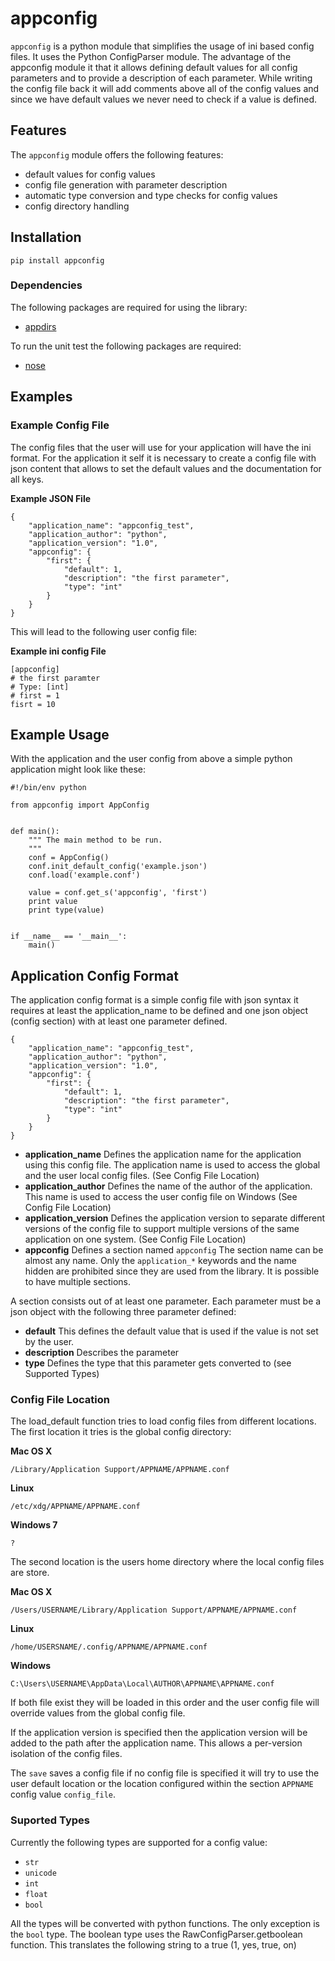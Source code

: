 # appconfig

`appconfig` is a python module that simplifies the usage of ini based config
files. It uses the Python ConfigParser module. The advantage of the appconfig
module it that it allows defining default values for all config parameters and
to provide a description of each parameter. While writing the config file back
it will add comments above all of the config values and since we have default
values we never need to check if a value is defined.

## Features

The `appconfig` module offers the following features:

* default values for config values
* config file generation with parameter description
* automatic type conversion and type checks for config values
* config directory handling

## Installation

```
pip install appconfig
```

### Dependencies

The following packages are required for using the library:

* [appdirs](https://pypi.python.org/pypi/appdirs)

To run the unit test the following packages are required:

* [nose](https://nose.readthedocs.org/en/latest/)

## Examples 

### Example Config File

The config files that the user will use for your application will have the ini
format. For the application it self it is necessary to create a config file
with json content that allows to set the default values and the documentation
for all keys.

**Example JSON File**
```
{
    "application_name": "appconfig_test",
    "application_author": "python",
    "application_version": "1.0",
    "appconfig": {
        "first": {
            "default": 1,
            "description": "the first parameter",
            "type": "int"
        }
    }
}
```

This will lead to the following user config file:

**Example ini config File**
```
[appconfig]
# the first paramter 
# Type: [int]
# first = 1
fisrt = 10
```

## Example Usage

With the application and the user config from above a simple python
application might look like these:

```
#!/bin/env python

from appconfig import AppConfig


def main():
    """ The main method to be run.
    """
    conf = AppConfig()
    conf.init_default_config('example.json')
    conf.load('example.conf')

    value = conf.get_s('appconfig', 'first')
    print value
    print type(value)


if __name__ == '__main__':
    main()
```

## Application Config Format

The application config format is a simple config file with json syntax it
requires at least the application_name to be defined and one json object 
(config section) with at least one parameter defined.

```
{
    "application_name": "appconfig_test",
    "application_author": "python",
    "application_version": "1.0",
    "appconfig": {
        "first": {
            "default": 1,
            "description": "the first parameter",
            "type": "int"
        }
    }
}
```

* **application_name** Defines the application name for the application using
    this config file. The application name is used to access the global and
    the user local config files. (See Config File Location)
* **application_author** Defines the name of the author of the application.
    This name is used to access the user config file on Windows (See Config 
    File Location)
* **application_version** Defines the application version to separate
    different versions of the config file to support multiple versions of the
    same application on one system. (See Config File Location)
* **appconfig** Defines a section named `appconfig` The section name can be
    almost any name. Only the `application_*` keywords and the name hidden
    are prohibited since they are used from the library. It is possible to
    have multiple sections.

A section consists out of at least one parameter. Each parameter must be a json
object with the following three parameter defined:

* **default** This defines the default value that is used if the value is not
    set by the user.
* **description** Describes the parameter
* **type** Defines the type that this parameter gets converted to (see 
    Supported Types)

### Config File Location

The load_default function tries to load config files from different locations.
The first location it tries is the global config directory:

**Mac OS X**
```
/Library/Application Support/APPNAME/APPNAME.conf
```

**Linux**
```
/etc/xdg/APPNAME/APPNAME.conf
```

**Windows 7**
```
?
```

The second location is the users home directory where the local config files
are store.

**Mac OS X**
```
/Users/USERNAME/Library/Application Support/APPNAME/APPNAME.conf
```

**Linux**
```
/home/USERSNAME/.config/APPNAME/APPNAME.conf
```

**Windows**
```
C:\Users\USERNAME\AppData\Local\AUTHOR\APPNAME\APPNAME.conf
```

If both file exist they will be loaded in this order and the user config file
will override values from the global config file.

If the application version is specified then the application version will be
added to the path after the application name. This allows a per-version
isolation of the config files.

The `save` saves a config file if no config file is specified it will try to
use the user default location or the location configured within the section
`APPNAME` config value `config_file`.

### Suported Types

Currently the following types are supported for a config value:

* `str`
* `unicode`
* `int`
* `float`
* `bool`

All the types will be converted with python functions. The only exception is
the `bool` type. The boolean type uses the RawConfigParser.getboolean function.
This translates the following string to a true (1, yes, true, on)
